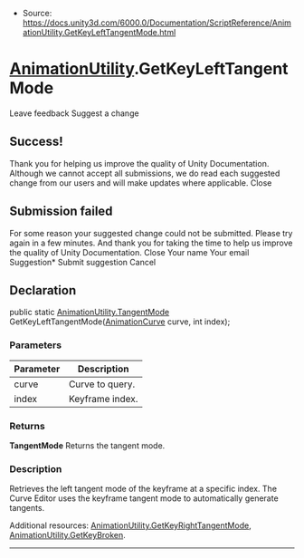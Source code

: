 * Source: https://docs.unity3d.com/6000.0/Documentation/ScriptReference/AnimationUtility.GetKeyLeftTangentMode.html

#  [AnimationUtility](https://docs.unity3d.com/6000.0/Documentation/ScriptReference/AnimationUtility.html).GetKeyLeftTangentMode
Leave feedback
Suggest a change
## Success!
Thank you for helping us improve the quality of Unity Documentation. Although we cannot accept all submissions, we do read each suggested change from our users and will make updates where applicable.
Close
## Submission failed
For some reason your suggested change could not be submitted. Please <a>try again</a> in a few minutes. And thank you for taking the time to help us improve the quality of Unity Documentation.
Close
Your name Your email Suggestion* Submit suggestion
Cancel
## Declaration
public static [AnimationUtility.TangentMode](https://docs.unity3d.com/6000.0/Documentation/ScriptReference/AnimationUtility.TangentMode.html) GetKeyLeftTangentMode([AnimationCurve](https://docs.unity3d.com/6000.0/Documentation/ScriptReference/AnimationCurve.html) curve, int index); 
### Parameters
Parameter | Description  
---|---  
curve | Curve to query.  
index | Keyframe index.  
### Returns
**TangentMode** Returns the tangent mode. 
### Description
Retrieves the left tangent mode of the keyframe at a specific index.
The Curve Editor uses the keyframe tangent mode to automatically generate tangents.  
  
Additional resources: [AnimationUtility.GetKeyRightTangentMode](https://docs.unity3d.com/6000.0/Documentation/ScriptReference/AnimationUtility.GetKeyRightTangentMode.html), [AnimationUtility.GetKeyBroken](https://docs.unity3d.com/6000.0/Documentation/ScriptReference/AnimationUtility.GetKeyBroken.html).
* * *
